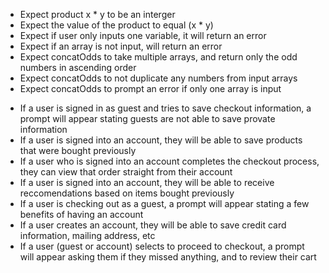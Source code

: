 <!-- UNIT TEST -->
- Expect product x * y to be an interger 
- Expect the value of the product to equal (x * y)
- Expect if user only inputs one variable, it will return an error
- Expect if an array is not input, will return an error
- Expect concatOdds to take multiple arrays, and return only the odd numbers in ascending order
- Expect concatOdds to not duplicate any numbers from input arrays
- Expect concatOdds to prompt an error if only one array is input

<!-- FUNCTIONAL TEST -->
- If a user is signed in as guest and tries to save checkout information, a prompt will appear stating guests are not able to save provate information
- If a user is signed into an account, they will be able to save products that were bought previously
- If a user who is signed into an account completes the checkout process, they can view that order straight from their account
- If a user is signed into an account, they will be able to receive reccomendations based on items bought previously
- If a user is checking out as a guest, a prompt will appear stating a few benefits of having an account
- If a user creates an account, they will be able to save credit card information, mailing address, etc
- If a user (guest or account) selects to proceed to checkout, a prompt will appear asking them if they missed anything, and to review their cart



